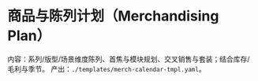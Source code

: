 # 商品与陈列计划（Merchandising Plan）

内容：系列/版型/场景维度陈列、首焦与模块规划、交叉销售与套装；结合库存/毛利与季节。
产出：`./templates/merch-calendar-tmpl.yaml`。
